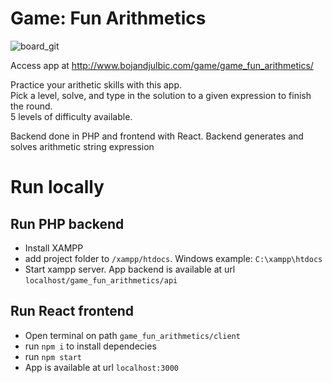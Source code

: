 # Game: Fun Arithmetics

![board_git](https://user-images.githubusercontent.com/12097459/109383916-f2bb3400-78e9-11eb-913e-438d9f8a2493.png)

Access app at http://www.bojandjulbic.com/game/game_fun_arithmetics/

Practice your arithetic skills with this app. <br>
Pick a level, solve, and type in the solution to a given expression to finish the round. <br>
5 levels of difficulty available. <br>

Backend done in PHP and frontend with React. Backend generates and solves arithmetic string expression

# Run locally

## Run PHP backend
- Install XAMPP
- add project folder to `/xampp/htdocs`. Windows example: `C:\xampp\htdocs`
- Start xampp server. App backend is available at url `localhost/game_fun_arithmetics/api`

## Run React frontend
- Open terminal on path `game_fun_arithmetics/client`
- run `npm i` to install dependecies
- run `npm start`
- App is available at url `localhost:3000`
